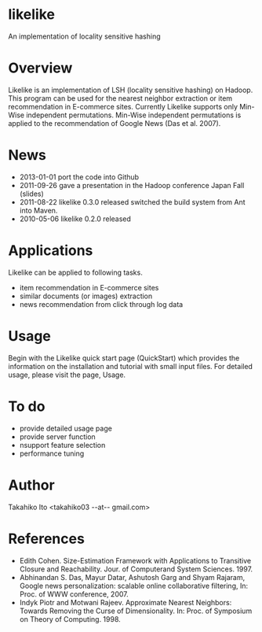 likelike
========

An implementation of locality sensitive hashing

Overview
============

Likelike is an implementation of LSH (locality sensitive hashing) on Hadoop. This program can be used for the nearest neighbor extraction or item recommendation in E-commerce sites. Currently Likelike supports only Min-Wise independent permutations. Min-Wise independent permutations is applied to the recommendation of Google News (Das et al. 2007).

News
======
- 2013-01-01 port the code into Github
- 2011-09-26 gave a presentation in the Hadoop conference Japan Fall (slides)
- 2011-08-22 likelike 0.3.0 released
switched the build system from Ant into Maven.
- 2010-05-06 likelike 0.2.0 released

Applications
==============
Likelike can be applied to following tasks.

- item recommendation in E-commerce sites
- similar documents (or images) extraction
- news recommendation from click through log data

Usage
========
Begin with the Likelike quick start page (QuickStart) which provides the information on the installation and tutorial with small input files. For detailed usage, please visit the page, Usage.

To do
========
- provide detailed usage page
- provide server function
- nsupport feature selection
- performance tuning

Author
==========
Takahiko Ito <takahiko03 --at-- gmail.com>

References
===========
- Edith Cohen. Size-Estimation Framework with Applications to Transitive Closure and Reachability. Jour. of Computerand System Sciences. 1997.
- Abhinandan S. Das, Mayur Datar, Ashutosh Garg and Shyam Rajaram, Google news personalization: scalable online collaborative filtering, In: Proc. of WWW conference, 2007.
- Indyk Piotr and Motwani Rajeev. Approximate Nearest Neighbors: Towards Removing the Curse of Dimensionality. In: Proc. of Symposium on Theory of Computing. 1998.
